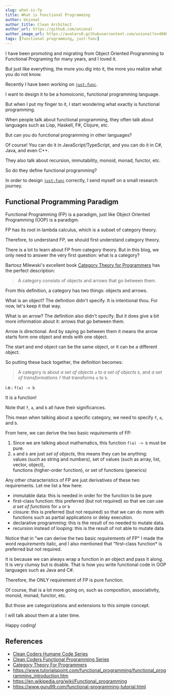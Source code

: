 ```yaml
---
slug: what-is-fp
title: What is Functional Programming
author: Unional
author_title: Clean Architect
author_url: https://github.com/unional
author_image_url: https://avatars0.githubusercontent.com/unional?s=400&v=4
tags: [functional programming, just-func]
---
```


I have been promoting and migrating from Object Oriented Programming to Functional Programing for many years, and I loved it.

But just like everything,
the more you dig into it, the more you realize what you do not know.

Recently I have been working on [`just-func`](https://github.com/justland/just-func).

I want to design it to be a homoiconic, functional programming language.

But when I put my finger to it,
I start wondering what exactly is functional programming.

When people talk about functional programming,
they often talk about languages such as Lisp, Haskell, F#, Clojure, etc.

But can you do functional programming in other languages?

Of course! You can do it in JavaScript/TypeScript,
and you can do it in C#, Java, and even C++.

They also talk about recursion, immutability, monoid, monad, functor, etc.

So do they define functional programming?

In order to design [`just-func`](https://github.com/justland/just-func) correctly,
I send myself on a small research journey.

## Functional Programming Paradigm

Functional Programming (FP) is a paradigm,
just like Object Oriented Programming (OOP) is a paradigm.

FP has its root in lambda calculus, which is a subset of category theory.

Therefore, to understand FP, we should first understand category theory.

There is a lot to learn about FP from category theory.
But in this blog, we only need to answer the very first question: what is a category?

Bartosz Milewski's excellent book [Category Theory for Programmers][category-theory-for-programmers] has the perfect description:

> A category consists of objects and arrows that go between them.

From this definition, a category has two things: objects and arrows.

What is an object? The definition didn't specify. It is intentional thou.
For now, let's keep it that way.

What is an arrow? The definition also didn't specify. But it does give a bit more information about it: arrows that go between them.

Arrow is directional. And by saying go between them it means the arrow starts form one object and ends with one object.

The start and end object can be the same object, or it can be a different object.

So putting these back together, the definition becomes:

> A category is about *a set of objects `a`* to *a set of objects `b`*, and *a set of transformations `f`* that transforms `a` to `b`.

i.e.: `f(a) -> b`

It is a function!

Note that `f`, `a`, and `b` all have their significances.

This mean when talking about a specific category,
we need to specify `f`, `a`, and `b`.

From here, we can derive the two basic *requirements* of FP:

1. Since we are talking about mathematics, this function `f(a) -> b` must be pure.
2. `a` and `b` are just *set of objects*, this means they can be anything:\
   values (such as string and numbers), set of values (such as array, list, vector, object),\
   functions (higher-order function), or set of functions (generics)

Any other characteristics of FP are just derivatives of these two requirements.
Let me list a few here:

- immutable data: this is needed in order for the function to be pure
- first-class function: this preferred (but not required) so that we can use *a set of functions* for `a` or `b`
- closure: this is preferred (but not required) so that we can do more with functions such as partial applications or delay execution.
- declarative programming: this is the result of no needed to mutate data.
- recursion instead of looping: this is the result of not able to mutate data

Notice that in "we can derive the two basic *requirements* of FP" I made the word *requirements* italic,
and I also mentioned that "first-class function* is preferred but not required.

It is because we can always wrap a function in an object and pass it along.
It is very clumsy but is doable.
That is how you write functional code in OOP languages such as Java and C#.

Therefore, the ONLY requirement of FP is pure function.

Of course, that is a lot more going on, such as composition, associativity, monoid, monad, functor, etc.

But those are categorizations and extensions to this simple concept.

I will talk about them at a later time.

Happy coding!

## References

- [Clean Coders Humane Code Series](https://cleancoders.com/series/humane-code-real)
- [Clean Coders Functional Programming Series](https://cleancoders.com/series/clean-code/functional-programming)
- [Category Theory For Programmers][category-theory-for-programmers]
- <https://www.tutorialspoint.com/functional_programming/functional_programming_introduction.htm>
- <https://en.wikipedia.org/wiki/Functional_programming>
- <https://www.guru99.com/functional-programming-tutorial.html>

[category-theory-for-programmers]: https://bartoszmilewski.com/2014/10/28/category-theory-for-programmers-the-preface/
